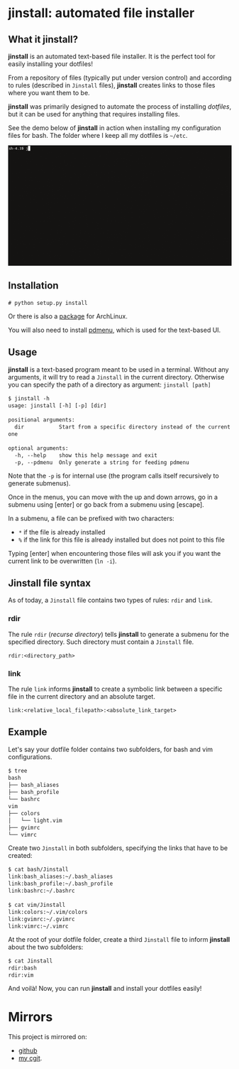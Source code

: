 # jinstall: automated file installer

## What it jinstall?

**jinstall** is an automated text-based file installer. It is the perfect tool
for easily installing your dotfiles!

From a repository of files (typically put under version control) and according
to rules (described in `Jinstall` files), **jinstall** creates links to those
files where you want them to be.

**jinstall** was primarily designed to automate the process of installing
*dotfiles*, but it can be used for anything that requires installing files.

See the demo below of **jinstall** in action when installing my configuration
files for bash. The folder where I keep all my dotfiles is `~/etc`.

![jinstall demo](docs/demo.gif)

## Installation

    # python setup.py install

Or there is also a [package](https://aur.archlinux.org/packages/jinstall-git)
for ArchLinux.

You will also need to install [pdmenu](https://joeyh.name/code/pdmenu/), which
is used for the text-based UI.

## Usage

**jinstall** is a text-based program meant to be used in a terminal. Without
any arguments, it will try to read a `Jinstall` in the current directory.
Otherwise you can specify the path of a directory as argument: `jinstall
[path]`

    $ jinstall -h
    usage: jinstall [-h] [-p] [dir]

    positional arguments:
      dir           Start from a specific directory instead of the current one

    optional arguments:
      -h, --help    show this help message and exit
      -p, --pdmenu  Only generate a string for feeding pdmenu

Note that the `-p` is for internal use (the program calls itself recursively to
generate submenus).

Once in the menus, you can move with the up and down arrows, go in a submenu
using [enter] or go back from a submenu using [escape].

In a submenu, a file can be prefixed with two characters:

* `*` if the file is already installed
* `%` if the link for this file is already installed but does not point to this
  file

Typing [enter] when encountering those files will ask you if you want the
current link to be overwritten (`ln -i`).

## Jinstall file syntax

As of today, a `Jinstall` file contains two types of rules: `rdir` and `link`.

### rdir

The rule `rdir` (*recurse directory*) tells **jinstall** to generate a submenu
for the specified directory. Such directory must contain a `Jinstall` file.

    rdir:<directory_path>

### link

The rule `link` informs **jinstall** to create a symbolic link between a
specific file in the current directory and an absolute target.

    link:<relative_local_filepath>:<absolute_link_target>

## Example

Let's say your dotfile folder contains two subfolders, for bash and vim
configurations.

    $ tree
    bash
    ├── bash_aliases
    ├── bash_profile
    └── bashrc
    vim
    ├── colors
    │   └── light.vim
    ├── gvimrc
    └── vimrc

Create two `Jinstall` in both subfolders, specifying the links that have to be
created:

    $ cat bash/Jinstall
    link:bash_aliases:~/.bash_aliases
    link:bash_profile:~/.bash_profile
    link:bashrc:~/.bashrc

    $ cat vim/Jinstall
    link:colors:~/.vim/colors
    link:gvimrc:~/.gvimrc
    link:vimrc:~/.vimrc

At the root of your dotfile folder, create a third `Jinstall` file to inform
**jinstall** about the two subfolders:

    $ cat Jinstall
    rdir:bash
    rdir:vim

And voilà! Now, you can run **jinstall** and install your dotfiles easily!

# Mirrors

This project is mirrored on:
* [github](https://github.com/joel-porquet/jinstall)
* [my cgit](https://joel.porquet.org/cgit/cgit.cgi/jinstall.git/about/).
